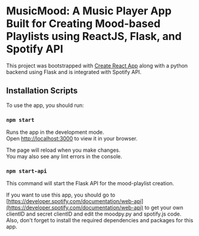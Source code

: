 # MusicMood: A Music Player App Built for Creating Mood-based Playlists using ReactJS, Flask, and Spotify API

This project was bootstrapped with [Create React App](https://github.com/facebook/create-react-app) along with a python backend using Flask and is integrated with Spotify API.

## Installation Scripts

To use the app, you should run:

### `npm start`

Runs the app in the development mode.\
Open [http://localhost:3000](http://localhost:3000) to view it in your browser.

The page will reload when you make changes.\
You may also see any lint errors in the console.

### `npm start-api`

This command will start the Flask API for the mood-playlist creation.

If you want to use this app, you should go to [https://developer.spotify.com/documentation/web-api](https://developer.spotify.com/documentation/web-api) to get your own clientID and secret clientID and edit the moodpy.py and spotify.js code. Also, don't forget to install the required dependencies and packages for this app.